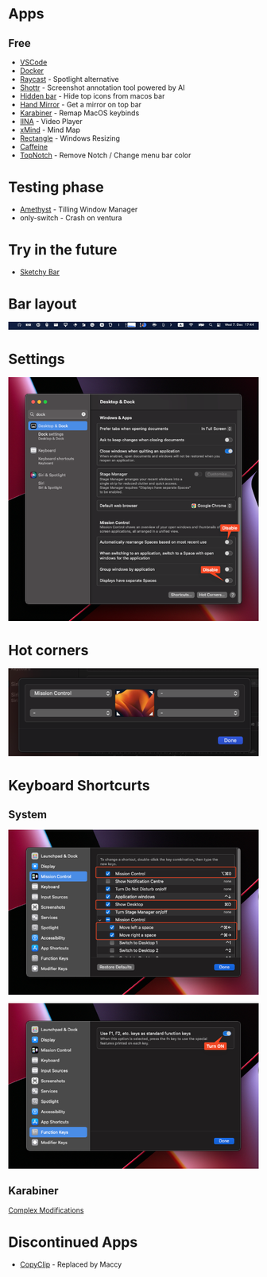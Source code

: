 # Apps

## Free

- [VSCode](https://code.visualstudio.com/docs?dv=osx)
- [Docker](https://docs.docker.com/desktop/install/mac-install/)
- [Raycast](https://www.raycast.com) - Spotlight alternative
- [Shottr](https://shottr.cc) - Screenshot annotation tool powered by AI
- [Hidden bar](https://apps.apple.com/de/app/hidden-bar/id1452453066?mt=12) - Hide top icons from macos bar
- [Hand Mirror](https://apps.apple.com/us/app/hand-mirror/id1502839586?mt=12) - Get a mirror on top bar
- [Karabiner](https://karabiner-elements.pqrs.org) - Remap MacOS keybinds
- [IINA](https://iina.io) - Video Player
- [xMind](https://www.xmind.app/go/appstore/xmind-mac?ct=OfficialWebsite) - Mind Map
- [Rectangle](https://rectangleapp.com/) - Windows Resizing
- [Caffeine](https://www.macupdate.com/app/mac/24120/caffeine)
- [TopNotch](https://topnotch.app) - Remove Notch / Change menu bar color
# Testing phase

- [Amethyst](https://ianyh.com/amethyst/) - Tilling Window Manager
- only-switch - Crash on ventura

# Try in the future

- [Sketchy Bar](https://github.com/FelixKratz/SketchyBar)

# Bar layout
![picture 1](../../images/241251d1e022c646ca6b61b8bdf56de25a2075c58a9e807ade04fc4ba0fd31e9.png)  

# Settings

![picture 2](../../images/ac203af70603f12b7b58ec5bd0ff0b115ddf38e3ec052ca275b7d2a83a07fd2c.png)  

# Hot corners
![picture 3](../../images/6cdd0908b4082d08b5cac2cc70f82ba7b5ee5a9c36f218faf20d5f92666df5f1.png)  

# Keyboard Shortcurts

## System
![picture 2](../../images/448bce10dd89705da74d2857b6d5f075634a8e555d0cf52423e3a9002827d41e.png)  

![picture 3](../../images/160ecc4c5e80e64d915e4e6d7048eb1fc5cf27773bbe96e1a4d5ae8d0ab96dbe.png)  

## Karabiner
[Complex Modifications](./config/karabiner.json)

# Discontinued Apps
- [CopyClip](https://apps.apple.com/us/app/copyclip-clipboard-history/id595191960?mt=12) - Replaced by Maccy
